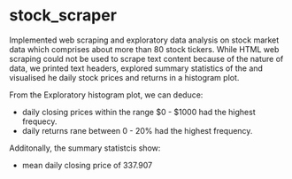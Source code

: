 # stock_scraper
Implemented web scraping and exploratory data analysis on stock market data which comprises about more than 80 stock tickers. While HTML web scraping could not be used to scrape text content because of the nature of data, we printed text headers, explored summary statistics of the and visualised he daily stock prices and returns in a histogram plot.

From the Exploratory histogram plot, we can deduce:
- daily closing prices within the range $0 - $1000 had the highest frequecy.
- daily returns rane between 0 - 20% had the highest frequency.

Additonally, the summary statistcis show:
- mean daily closing price of 337.907
  
